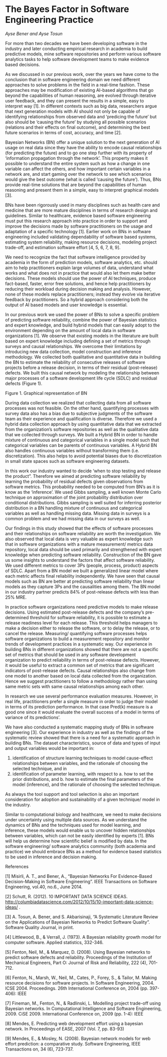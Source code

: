 # The Bayes Factor in Software Engineering Practice

_Ayse Bener and Ayse Tosun_

For more than two decades we have been developing software in the industry and later conducting empirical research in academia to build predictive models, mine software repositories and perform various software analytics tasks to help software development teams to make evidence based decisions.

As we discussed in our previous work, over the years we have come to the conclusion that in software engineering domain we need different approaches to solve problems in the field in a real-time fashion. These approaches may be modification of existing AI-based algorithms that go beyond the capabilities of human reasoning, are evolved through iterative user feedback, and they can present the results in a simple, easy to interpret way [1]. In different contexts such as big data, researchers argue that next generation models with AI should not only be capable of identifying relationships from observed data and ‘predicing the future’ but also should be ‘causing the future’ by studying all possible scenarios (relations and their effects on final outcome), and determining the best future scenarios in terms of cost, accuracy, and time [2]. 

Bayesian Networks (BN) offer a unique solution to the next generation of AI usage on real data since they have the ability to encode causal relationships (for predicting the future) and to go one step further with its property of ‘information propagation through the network’. This property makes it possible to understand the entire system such as how a change in one variable can affect the others, and how important certain variables in a network are, and start gaming over the network to see which scenarios would give the best outcome (what is called ‘causing the future’). Thus, BNs provide real-time solutions that are beyond the capabilities of human reasoning and present them in a simple, easy to interpret graphical models [3].

BNs have been rigorously used in many disciplines such as health care and medicine that are more mature disciplines in terms of research design and guidelines. Similar to healthcare, evidence based software engineering must put this research approach into practice in order to support and improve the decisions made by software practitioners on the usage and adaptation of a specific technology [1]. Earlier work on BNs in software engineering included validating dependability of software based systems, estimating system reliability, making resource decisions, modeling project trade-off, and estimation software effort [4, 5, 6, 7, 8, 9].

We need to recognize the fact that software intelligence provided by academia in the form of prediction models, software analytics, etc. should aim to help practitioners explain large volumes of data, understand what works and what does not in practice that would also let them make better decisions. These models should use the power of AI techniques, produce fact-based, faster, error free solutions, and hence help practitioners by reducing their workload during decision making and analysis. However, none of these models replace practitioners; instead they evolve via iterative feedback by practitioners. So a hybrid approach considering both the output of AI based models and user knowledge is essential. 

In our previous work we used the power of BNs to solve a specific problem of predicting software reliability, combine the power of Bayesian statistics and expert knowledge, and build hybrid models that can easily adopt to the environment depending on the amount of local data in software organizations [1]. We observe that existing models in the literature are built based on expert knowledge including defining a set of metrics through surveys and causal relationships. We overcome their limitations by introducing new data collection, model construction and inference methodology. We collected both qualitative and quantitative data in building the BN to estimate the reliability of consecutive releases of software projects before a release decision, in terms of their residual (post-release) defects. We built this causal network by modeling the relationship between major processes of a software development life cycle (SDLC) and residual defects (Figure 1). 





Figure 1. Graphical representation of BN

During data collection we realized that collecting data from all software processes was not feasible. On the other hand, quantifying processes with survey data also has a bias due to subjective judgments of the software team as their experience and qualification is diverse. Therefore we used a hybrid data collection approach by using quantitative data that we extracted from the organization’s software repositories as well as the qualitative data that we collected through surveys. We built a Hybrid BN in order to handle mixture of continuous and categorical variables in a single model such that categorical variables can be parents of continuous variables. A Hybrid BN also handles continuous variables without transforming them (i.e. discretization). This also helps to avoid potential biases due to discretization in small state spaces such as software engineering datasets.

In this work our industry wanted to decide ‘when to stop testing and release the product”. Therefore we aimed at predicting software reliability by learning the probability of residual defects given observations from software metrics. This probability needed to be computed from BN’s as it is know as the ‘inference’. We used Gibbs sampling, a well known Monte Carlo technique on approximation of the joint probability distribution over conditional distributions. Gibbs sampling is well suited for inferring posterior distribution in a BN handling mixture of continuous and categorical variables as well as handling missing data. Missing data in surveys is a common problem and we had missing data in our surveys as well. 

Our findings in this study showed that the effects of software processes and their relationships on software reliability are worth the investigation. We also observed that local data is very valuable as expert knowledge such that in software organizations with a mature measurement/ metrics data repository, local data should be used primarily and strengthened with expert knowledge when predicting software reliability. Construction of the BN gave us some insights to understand the factors that affect software reliability. We used different metrics to cover 3Ps (people, process, product) aspects of SDLC. Apart from a BN model we built a generalized linear model where each metric affects final reliability independently. We have seen that causal models such as BN are better at predicting software reliability than linear models as they capture 3Ps and the causalities among them. The BN model in our industry partner predicts 84% of post-release defects with less than 25% MRE. 

In practice software organizations need predictive models to make release decisions. Using estimated post-release defects and the company’s pre-determined threshold for software reliability, it is possible to estimate a release readiness level for each release. This threshold helps managers to make a decision either to release the software, or to delay the release, or to cancel the release. Measuring/ quantifying software processes helps software organizations to build a measurement repository and monitor trends of development practices in a systematic way. Our experience in building BNs in different organizations showed that there are not a specific set of metrics that should be used in any software development organization to predict reliability in terms of post-release defects. However, it would be useful to extract a common set of metrics that are significant indicators of post-release defects. Causal relationships also change from one model to another based on local data collected from the organization. Hence we suggest practitioners to follow a methodology rather than using same metric sets with same causal relationships among each other. 

In research we use several performance evaluation measures. However, in real life, practitioners prefer a single measure in order to judge their model in terms of its prediction performance. In that case Pred(k) measure is a good one since it would evaluate the overall success of a model in terms of variance of its predictions’.


We have also conducted a systematic mapping study of BNs in software engineering [3]. Our experience in industry as well as the findings of the systematic review showed that there is a need for a systematic approach in building BNs. The dataset characteristics, source of data and types of input and output variables would be important in:

1.	identification of structure learning techniques to model cause-effect relationships between variables, and the rationale of choosing the selected technique, and in 
2.	identification of parameter learning, with respect to 
    a.	how to set the prior distributions, and 
    b.	how to estimate the final parameters of the model (inference), and the rationale of choosing the selected technique. 

As always the tool support and tool selection is also an important consideration for adoption and sustainability of a given technique/ model in the industry.

Similar to computational biology and healthcare, we need to make decisions under uncertainty using multiple data sources. As we understand the dynamics of BNs and the techniques used for model learning, and inference, these models would enable us to uncover hidden relationships between variables, which can not be easily identified by experts [1]. BNs will help us determine how scientific belief is modified by data. In the software engineering/ software analytics community (both academia and practice) we should embrace BNs as a method for evidence based statistics to be used in inference and decision making. 



References

[1] Misirli, A. T., and Bener, A., “Bayesian Networks For Evidence-Based Decision-Making in Software Engineering”. IEEE Transactions on Software Engineering, vol.40, no.6., June 2014.

[2] Schutt, R. (2012). 10 IMPORTANT DATA SCIENCE IDEAS. http://columbiadatascience.com/2012/10/15/10-important-data-science-ideas/ .

[3] A. Tosun, A. Bener, and S. Akbarisinaji, “A Systematic Literature Review on the Applications of Bayesian Networks to Predict Software Quality”. Software Quality Journal, in print.

[4] Littlewood, B., & Verrall, J. (1973). A Bayesian reliability growth model for computer software. Applied statistics, 332-346.

[5] Fenton, Neil, M., & Marquez, D. (2008). Using Bayesian networks to predict software defects and reliability. Proceedings of the Institution of Mechanical Engineers, Part O: Journal of Risk and Reliability, 222 (4), 701-712.

[6] Fenton, N., Marsh, W., Neil, M., Cates, P., Forey, S., & Tailor, M. Making resource decisions for software projects. In Software Engineering, 2004. ICSE 2004. Proceedings. 26th International Conference on, 2004  (pp. 397-406): IEEE

[7] Fineman, M., Fenton, N., & Radlinski, L. Modelling project trade-off using Bayesian networks. In Computational Intelligence and Software Engineering, 2009. CiSE 2009. International Conference on, 2009  (pp. 1-4): IEEE

[8] Mendes, E. Predicting web development effort using a bayesian network. In Proceedings of EASE, 2007  (Vol. 7, pp. 83-93)

[9] Mendes, E., & Mosley, N. (2008). Bayesian network models for web effort prediction: a comparative study. Software Engineering, IEEE Transactions on, 34 (6), 723-737.


